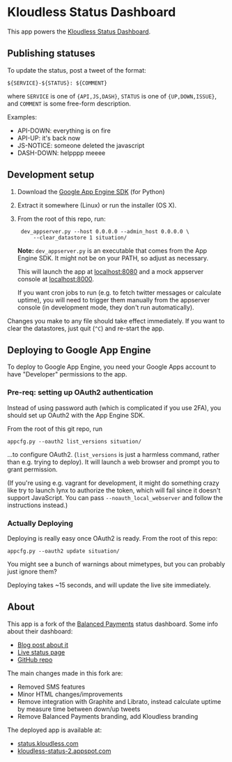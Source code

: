 Kloudless Status Dashboard
======

This app powers the [Kloudless Status Dashboard](http://status.kloudless.com).

## Publishing statuses

To update the status, post a tweet of the format:

    ${SERVICE}-${STATUS}: ${COMMENT}

where `SERVICE` is one of `{API,JS,DASH}`, `STATUS` is one of
`{UP,DOWN,ISSUE}`, and `COMMENT` is some free-form description.

Examples:

* API-DOWN: everything is on fire
* API-UP: it's back now
* JS-NOTICE: someone deleted the javascript
* DASH-DOWN: helpppp meeee

## Development setup

1. Download the [Google App Engine
   SDK](https://cloud.google.com/appengine/downloads) (for Python)
2. Extract it somewhere (Linux) or run the installer (OS X).
3. From the root of this repo, run:

        dev_appserver.py --host 0.0.0.0 --admin_host 0.0.0.0 \
            --clear_datastore 1 situation/

   **Note:** `dev_appserver.py` is an executable that comes from the App Engine
   SDK. It might not be on your PATH, so adjust as necessary.

   This will launch the app at [localhost:8080](http://localhost:8080/) and a
   mock appserver console at [localhost:8000](http://localhost:8000/).

   If you want cron jobs to run (e.g. to fetch twitter messages or calculate
   uptime), you will need to trigger them manually from the appserver console
   (in development mode, they don't run automatically).

Changes you make to any file should take effect immediately. If you want to
clear the datastores, just quit (`^C`) and re-start the app.

## Deploying to Google App Engine

To deploy to Google App Engine, you need your Google Apps account to have
"Developer" permissions to the app.

### Pre-req: setting up OAuth2 authentication

Instead of using password auth (which is complicated if you use 2FA), you
should set up OAuth2 with the App Engine SDK.

From the root of this git repo, run

    appcfg.py --oauth2 list_versions situation/

...to configure OAuth2. (`list_versions` is just a harmless command, rather
than e.g. trying to deploy). It will launch a web browser and prompt you to
grant permission.

(If you're using e.g. vagrant for development, it might do something crazy like
try to launch lynx to authorize the token, which will fail since it doesn't
support JavaScript. You can pass `--noauth_local_webserver` and follow the
instructions instead.)

### Actually Deploying

Deploying is really easy once OAuth2 is ready. From the root of this repo:

    appcfg.py --oauth2 update situation/

You might see a bunch of warnings about mimetypes, but you can probably just
ignore them?

Deploying takes ~15 seconds, and will update the live site immediately.

## About

This app is a fork of the [Balanced Payments](https://balancedpayments.com/)
status dashboard. Some info about their dashboard:

* [Blog post about it](http://blog.balancedpayments.com/status-page/)
* [Live status page](https://status.balancedpayments.com/)
* [GitHub repo](https://github.com/balanced/status.balancedpayments.com)

The main changes made in this fork are:

* Removed SMS features
* Minor HTML changes/improvements
* Remove integration with Graphite and Librato, instead calculate uptime by
  measure time between down/up tweets
* Remove Balanced Payments branding, add Kloudless branding

The deployed app is available at:

* [status.kloudless.com](http://status.kloudless.com/)
* [kloudless-status-2.appspot.com](http://kloudless-status-2.appspot.com)
